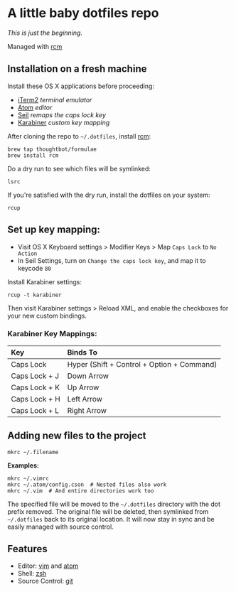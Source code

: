# A little baby dotfiles repo

*This is just the beginning.*

Managed with [rcm][]

## Installation on a fresh machine

Install these OS X applications before proceeding:

- [iTerm2][] *terminal emulator*
- [Atom][] *editor*
- [Seil][] *remaps the caps lock key*
- [Karabiner][] *custom key mapping*

After cloning the repo to `~/.dotfiles`, install [rcm][]:

```
brew tap thoughtbot/formulae
brew install rcm
```

Do a dry run to see which files will be symlinked:

```
lsrc
```

If you're satisfied with the dry run, install the dotfiles on your system:

```
rcup
```

## Set up key mapping:

- Visit OS X Keyboard settings > Modifier Keys > Map `Caps Lock` to `No Action`
- In Seil Settings, turn on `Change the caps lock key`, and map it to keycode `80`

Install Karabiner settings:

```
rcup -t karabiner
```

Then visit Karabiner settings > Reload XML, and enable the checkboxes for your
new custom bindings.

### Karabiner Key Mappings:

| Key            | Binds To       |
| :------------- | :------------- |
| Caps Lock      | Hyper (Shift + Control + Option + Command) |
| Caps Lock + J  | Down Arrow     |
| Caps Lock + K  | Up Arrow       |
| Caps Lock + H  | Left Arrow     |
| Caps Lock + L  | Right Arrow    |

## Adding new files to the project

```
mkrc ~/.filename
```

**Examples:**

```
mkrc ~/.vimrc
mkrc ~/.atom/config.cson  # Nested files also work
mkrc ~/.vim  # And entire directories work too
```

The specified file will be moved to the `~/.dotfiles` directory with the
dot prefix removed. The original file will be deleted,
then symlinked from `~/.dotfiles` back to its original location.
It will now stay in sync and be easily managed with source control.

## Features

- Editor: [vim][] and [atom][]
- Shell: [zsh][]
- Source Control: [git][]

[rcm]: https://github.com/thoughtbot/rcm
[vim]: http://www.vim.org
[atom]: http://atom.io
[zsh]: http://www.zsh.org
[git]: http://git-scm.com
[iTerm2]: https://www.iterm2.com/
[Atom]: https://atom.io/
[Seil]: https://pqrs.org/osx/karabiner/seil.html.en
[Karabiner]: https://pqrs.org/osx/karabiner/
